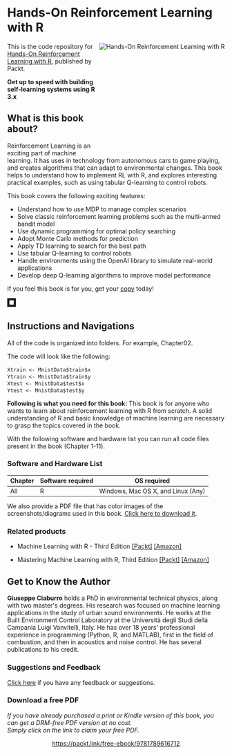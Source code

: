 # Hands-On Reinforcement Learning with R

<a href="https://www.packtpub.com/data/hands-on-reinforcement-learning-with-r"><img src="https://www.packtpub.com/media/catalog/product/cache/ecd051e9670bd57df35c8f0b122d8aea/9/7/9781789616712-original.jpeg" alt="Hands-On Reinforcement Learning with R" height="256px" align="right"></a>

This is the code repository for [Hands-On Reinforcement Learning with R](https://www.packtpub.com/data/hands-on-reinforcement-learning-with-r), published by Packt.

**Get up to speed with building self-learning systems using R 3.x**

## What is this book about?
Reinforcement Learning is an exciting part of machine learning. It has uses in technology from autonomous cars to game playing, and creates algorithms that can adapt to environmental changes. This book helps to understand how to implement RL with R, and explores interesting practical examples, such as using tabular Q-learning to control robots.


This book covers the following exciting features:
* Understand how to use MDP to manage complex scenarios
* Solve classic reinforcement learning problems such as the multi-armed bandit model
* Use dynamic programming for optimal policy searching
* Adopt Monte Carlo methods for prediction
* Apply TD learning to search for the best path
* Use tabular Q-learning to control robots
* Handle environments using the OpenAI library to simulate real-world applications
* Develop deep Q-learning algorithms to improve model performance

If you feel this book is for you, get your [copy](https://www.amazon.in/Hands-Reinforcement-Learning-building-self-learning/dp/1789616719) today!

<a href="https://www.packtpub.com/?utm_source=github&utm_medium=banner&utm_campaign=GitHubBanner"><img src="https://raw.githubusercontent.com/PacktPublishing/GitHub/master/GitHub.png" 
alt="https://www.packtpub.com/" border="5" /></a>

## Instructions and Navigations
All of the code is organized into folders. For example, Chapter02.

The code will look like the following:
```
Xtrain <- MnistData$train$x
Ytrain <- MnistData$train$y
Xtest <- MnistData$test$x
Ytest <- MnistData$test$y
```

**Following is what you need for this book:**
This book is for anyone who wants to learn about reinforcement learning with R from scratch. A solid understanding of R and basic knowledge of machine learning are necessary to grasp the topics covered in the book.


With the following software and hardware list you can run all code files present in the book (Chapter 1-11).
### Software and Hardware List
| Chapter | Software required | OS required |
| -------- | ------------------------------------ | ----------------------------------- |
| All | R | Windows, Mac OS X, and Linux (Any) |

We also provide a PDF file that has color images of the screenshots/diagrams used in this book. [Click here to download it](https://static.packt-cdn.com/downloads/9781789616712_ColorImages.pdf).

### Related products
* Machine Learning with R - Third Edition [[Packt]](https://www.packtpub.com/big-data-and-business-intelligence/machine-learning-r-third-edition) [[Amazon]](https://www.amazon.com/Machine-Learning-techniques-predictive-modeling/dp/1788295862/)

* Mastering Machine Learning with R, Third Edition [[Packt]](https://www.packtpub.com/big-data-and-business-intelligence/mastering-machine-learning-r-third-edition) [[Amazon]](https://www.amazon.com/Mastering-Machine-Learning-techniques-applications/dp/1789618002)

## Get to Know the Author
**Giuseppe Ciaburro** holds a PhD in environmental technical physics, along with two master's degrees. His research was focused on machine learning applications in the study of urban sound environments. He works at the Built Environment Control Laboratory at the Università degli Studi della Campania Luigi Vanvitelli, Italy. He has over 18 years' professional experience in programming (Python, R, and MATLAB), first in the field of combustion, and then in acoustics and noise control. He has several publications to his credit.	



### Suggestions and Feedback
[Click here](https://docs.google.com/forms/d/e/1FAIpQLSdy7dATC6QmEL81FIUuymZ0Wy9vH1jHkvpY57OiMeKGqib_Ow/viewform) if you have any feedback or suggestions.


### Download a free PDF

 <i>If you have already purchased a print or Kindle version of this book, you can get a DRM-free PDF version at no cost.<br>Simply click on the link to claim your free PDF.</i>
<p align="center"> <a href="https://packt.link/free-ebook/9781789616712">https://packt.link/free-ebook/9781789616712 </a> </p>